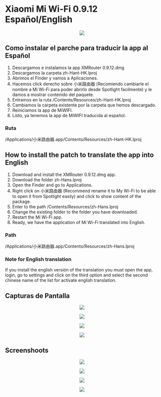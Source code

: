 # Xiaomi Mi Wi-Fi 0.9.12 Español/English

<p align="center"> 
<img src="http://i.imgur.com/i6jxF5N.png">
</p>

## Como instalar el parche para traducir la app al Español

1. Descargamos e instalamos la app XMRouter 0.9.12.dmg
2. Descargamos la carpeta zh-Hant-HK.lproj
3. Abrimos el Finder y vamos a Aplicaciones.
4. Hacemos click derecho sobre 小米路由器 (Recomiendo cambiarle el nombre a Mi Wi-Fi para poder abrirlo desde Spotlight facilmente) y le damos a mostrar contenido del paquete.
5. Entramos en la ruta /Contents/Resources/zh-Hant-HK.lproj
4. Cambiamos la carpeta existente por la carpeta que hemos descargado.
5. Reiniciamos la app de MiWIFI.
7. Listo, ya tenemos la app de MiWIFI traducida al español.

### Ruta
/Applications/小米路由器.app/Contents/Resources/zh-Hant-HK.lproj

## How to install the patch to translate the app into English

1. Download and install the XMRouter 0.9.12.dmg app.
2. Download the folder zh-Hans.lproj
3. Open the Finder and go to Applications.
4. Right click on 小米路由器 (Recommend rename it to My Wi-Fi to be able to open it from Spotlight easily) and click to show content of the package.
5. Enter to the path /Contents/Resources/zh-Hans.lproj
6. Change the existing folder to the folder you have downloaded.
7. Restart the Mi Wi-Fi app.
9. Ready, we have the application of Mi Wi-Fi translated into English.

### Path
/Applications/小米路由器.app/Contents/Resources/zh-Hans.lproj

### Note for English translation

If you install the english versión of the translation you must open the app, login, go to settings and click on the third option and select the second chinese name of the list for activate english translation. 

## Capturas de Pantalla

<p align="center"> 
<img src="http://i.imgur.com/wcLckyw.png">
</p>
<p align="center"> 
<img src="http://i.imgur.com/epkuUYT.png">
</p>
<p align="center"> 
<img src="http://i.imgur.com/OfD2vwZ.png">
</p>
<p align="center"> 
<img src="http://i.imgur.com/Mkyk4e0.png">
</p>

## Screenshoots

<p align="center"> 
<img src="http://i.imgur.com/u7rw7b6.png">
</p>
<p align="center"> 
<img src="http://i.imgur.com/sjG31if.png">
</p>
<p align="center"> 
<img src="http://i.imgur.com/DaG9mvA.png">
</p>
<p align="center"> 
<img src="http://i.imgur.com/5YDrlUh.png">
</p>
